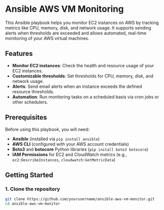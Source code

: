 # Ansible AWS VM Monitoring

This Ansible playbook helps you monitor EC2 instances on AWS by tracking metrics like CPU, memory, disk, and network usage. It supports sending alerts when thresholds are exceeded and allows automated, real-time monitoring of your AWS virtual machines.

## Features

- **Monitor EC2 instances**: Check the health and resource usage of your EC2 instances.
- **Customizable thresholds**: Set thresholds for CPU, memory, disk, and network usage.
- **Alerts**: Send email alerts when an instance exceeds the defined resource thresholds.
- **Automation**: Run monitoring tasks on a scheduled basis via cron jobs or other schedulers.
  
## Prerequisites

Before using this playbook, you will need:

- **Ansible** (installed via `pip install ansible`)
- **AWS CLI** (configured with your AWS account credentials)
- **Boto3** and **botocore** Python libraries (`pip install boto3 botocore`)
- **IAM Permissions** for EC2 and CloudWatch metrics (e.g., `ec2:DescribeInstances`, `cloudwatch:GetMetricData`)

## Getting Started

### 1. Clone the repository

```bash
git clone https://github.com/yourusername/ansible-aws-vm-monitor.git
cd ansible-aws-vm-monitor
